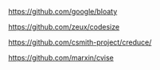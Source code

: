 https://github.com/google/bloaty

https://github.com/zeux/codesize

https://github.com/csmith-project/creduce/

https://github.com/marxin/cvise
